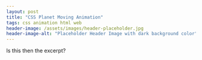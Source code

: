 ```yaml
---
layout: post
title: "CSS Planet Moving Animation"
tags: css animation html web
header-image: /assets/images/header-placeholder.jpg
header-image-alt: "Placeholder Header Image with dark background color"
---
```


Is this then the excerpt?
